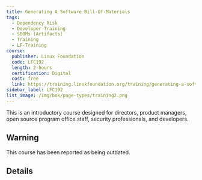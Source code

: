 ```yaml
--- 
title: Generating A Software Bill-Of-Materials
tags:
  - Dependency Risk
  - Developer Training
  - SBOMs (Artifacts)
  - Training
  - LF-Training
course:
  publisher: Linux Foundation
  code: LFC192
  length: 2 hours
  certification: Digital
  cost: free
  link: https://training.linuxfoundation.org/training/generating-a-software-bill-of-materials-sbom-lfc192/
sidebar_label: LFC192
list_image: /img/bok/page-types/training2.png
---
```



This is an introductory course designed for directors, product managers, open source program office staff, security professionals, and developers.

## Warning

This course has been reported as being outdated.  

## Details

<CourseDetails course={frontMatter.course}/>
